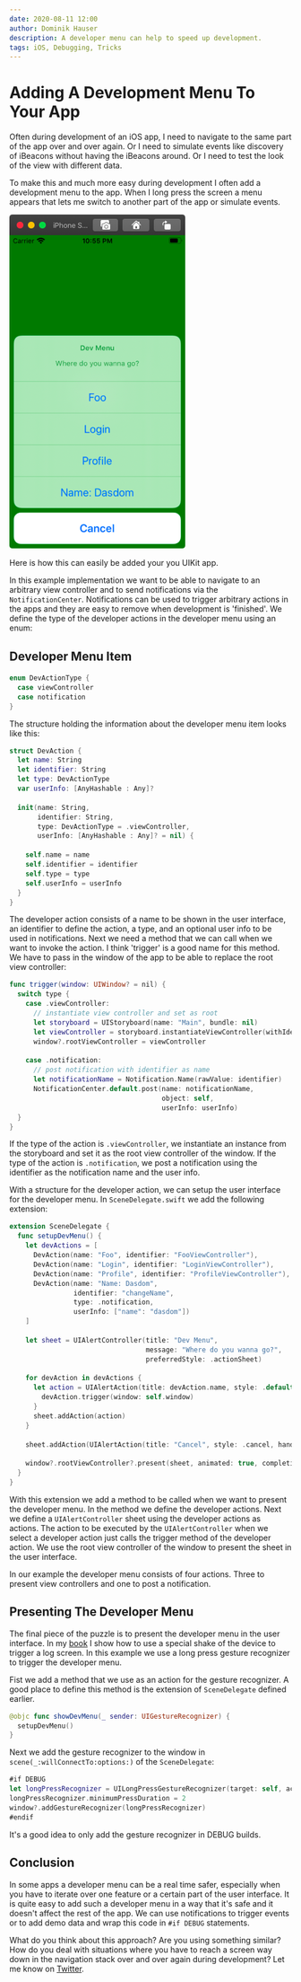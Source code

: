```yaml
---
date: 2020-08-11 12:00
author: Dominik Hauser
description: A developer menu can help to speed up development.
tags: iOS, Debugging, Tricks
---
```


# Adding A Development Menu To Your App

Often during development of an iOS app, I need to navigate to the same part of the app over and over again.
Or I need to simulate events like discovery of iBeacons without having the iBeacons around.
Or I need to test the look of the view with different data.

To make this and much more easy during development I often add a development menu to the app.
When I long press the screen a menu appears that lets me switch to another part of the app or simulate events.

![](../../assets/2020-08-11/dev-menu.png)

Here is how this can easily be added your you UIKit app.

In this example implementation we want to be able to navigate to an arbitrary view controller and to send notifications via the `NotificationCenter`.
Notifications can be used to trigger arbitrary actions in the apps and they are easy to remove when development is 'finished'.
We define the type of the developer actions in the developer menu using an enum:

## Developer Menu Item

```swift
enum DevActionType {
  case viewController
  case notification
}
```

The structure holding the information about the developer menu item looks like this:

```swift
struct DevAction {
  let name: String
  let identifier: String
  let type: DevActionType
  var userInfo: [AnyHashable : Any]?
  
  init(name: String,
       identifier: String,
       type: DevActionType = .viewController,
       userInfo: [AnyHashable : Any]? = nil) {
    
    self.name = name
    self.identifier = identifier
    self.type = type
    self.userInfo = userInfo
  }
}
```

The developer action consists of a name to be shown in the user interface, an identifier to define the action, a type, and an optional user info to be used in notifications.
Next we need a method that we can call when we want to invoke the action.
I think 'trigger' is a good name for this method.
We have to pass in the window of the app to be able to replace the root view controller:

```swift
func trigger(window: UIWindow? = nil) {
  switch type {
    case .viewController:
      // instantiate view controller and set as root
      let storyboard = UIStoryboard(name: "Main", bundle: nil)
      let viewController = storyboard.instantiateViewController(withIdentifier: identifier)
      window?.rootViewController = viewController

    case .notification:
      // post notification with identifier as name
      let notificationName = Notification.Name(rawValue: identifier)
      NotificationCenter.default.post(name: notificationName,
                                      object: self,
                                      userInfo: userInfo)
  }
}
```

If the type of the action is `.viewController`, we instantiate an instance from the storyboard and set it as the root view controller of the window.
If the type of the action is `.notification`, we post a notification using the identifier as the notification name and the user info.

With a structure for the developer action, we can setup the user interface for the developer menu.
In `SceneDelegate.swift` we add the following extension:

```swift
extension SceneDelegate {
  func setupDevMenu() {
    let devActions = [
      DevAction(name: "Foo", identifier: "FooViewController"),
      DevAction(name: "Login", identifier: "LoginViewController"),
      DevAction(name: "Profile", identifier: "ProfileViewController"),
      DevAction(name: "Name: Dasdom",
                identifier: "changeName",
                type: .notification,
                userInfo: ["name": "dasdom"])
    ]
    
    let sheet = UIAlertController(title: "Dev Menu",
                                  message: "Where do you wanna go?",
                                  preferredStyle: .actionSheet)
    
    for devAction in devActions {
      let action = UIAlertAction(title: devAction.name, style: .default) { action in
        devAction.trigger(window: self.window)
      }
      sheet.addAction(action)
    }
    
    sheet.addAction(UIAlertAction(title: "Cancel", style: .cancel, handler: nil))
    
    window?.rootViewController?.present(sheet, animated: true, completion: nil)
  }
}
```

With this extension we add a method to be called when we want to present the developer menu.
In the method we define the developer actions.
Next we define a `UIAlertController` sheet using the developer actions as actions.
The action to be executed by the `UIAlertController` when we select a developer action just calls the trigger method of the developer action.
We use the root view controller of the window to present the sheet in the user interface.

In our example the developer menu consists of four actions.
Three to present view controllers and one to post a notification.

## Presenting The Developer Menu

The final piece of the puzzle is to present the developer menu in the user interface.
In my [book](https://pragprog.com/titles/dhios/) I show how to use a special shake of the device to trigger a log screen.
In this example we use a long press gesture recognizer to trigger the developer menu.

Fist we add a method that we use as an action for the gesture recognizer.
A good place to define this method is the extension of `SceneDelegate` defined earlier.

```swift
@objc func showDevMenu(_ sender: UIGestureRecognizer) {
  setupDevMenu()
}
```

Next we add the gesture recognizer to the window in `scene(_:willConnectTo:options:)` of the `SceneDelegate`:

```swift
#if DEBUG
let longPressRecognizer = UILongPressGestureRecognizer(target: self, action: #selector(showDevMenu(_:)))
longPressRecognizer.minimumPressDuration = 2
window?.addGestureRecognizer(longPressRecognizer)
#endif
```

It's a good idea to only add the gesture recognizer in DEBUG builds.

## Conclusion

In some apps a developer menu can be a real time safer, especially when you have to iterate over one feature or a certain part of the user interface.
It is quite easy to add such a developer menu in a way that it's safe and it doesn't affect the rest of the app.
We can use notifications to trigger events or to add demo data and wrap this code in `#if DEBUG` statements.

What do you think about this approach?
Are you using something similar?
How do you deal with situations where you have to reach a screen way down in the navigation stack over and over again during development?
Let me know on [Twitter](https://twitter.com/dasdom).
